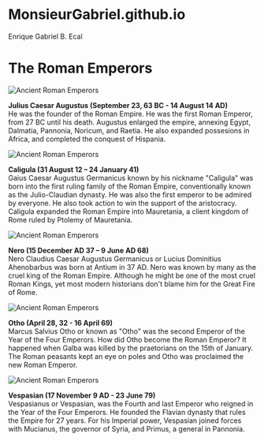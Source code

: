 # MonsieurGabriel.github.io
Enrique Gabriel B. Ecal

# The Roman Emperors
![Ancient Roman Emperors](https://upload.wikimedia.org/wikipedia/commons/thumb/a/a4/04.2022_Augustus_Bevilacqua_cropped.jpg/100px-04.2022_Augustus_Bevilacqua_cropped.jpg)

 <b>Julius Caesar Augustus (September 23, 63 BC - 14 August 14 AD)</b><br>
   He was the founder of the Roman Empire. He was the first Roman Emperor, from 27 BC until his death.
   Augustus enlarged the empire, annexing Egypt, Dalmatia, Pannonia, Noricum, and Raetia. He also expanded possesions in Africa,
   and completed the conquest of Hispania.

  ![Ancient Roman Emperors](https://upload.wikimedia.org/wikipedia/commons/thumb/6/67/Caligula_MET_DP337264_%28cropped%29.jpg/100px-Caligula_MET_DP337264_%28cropped%29.jpg)

  <b>Caligula (31 August 12 – 24 January 41)</b><br>
     Gaius Caesar Augustus Germanicus known by his nickname "Caligula" was born into the first ruling family of the Roman Empire, conventionally known as the Julio-Claudian dynasty. 
     He was also the first emperor to be admired by everyone. He also took action to win the support of the aristocracy.
     Caligula expanded the Roman Empire into Mauretania, a client kingdom of Rome ruled by Ptolemy of Mauretania.

![Ancient Roman Emperors](https://upload.wikimedia.org/wikipedia/commons/thumb/f/f7/Nero_Glyptothek_Munich_321_%28cropped%29.jpg/100px-Nero_Glyptothek_Munich_321_%28cropped%29.jpg)

<b>Nero (15 December AD 37 – 9 June AD 68)</b><br>
  Nero Claudius Caesar Augustus Germanicus or Lucius Dominitius Ahenobarbus was born at Antium in 37 AD. Nero was known by many as the cruel king of the Roman Empire. Although he might be one of the most cruel Roman Kings, yet most modern historians
  don't blame him for the Great Fire of Rome.

![Ancient Roman Emperors](https://upload.wikimedia.org/wikipedia/commons/thumb/5/58/Statue_of_the_emperor_Otho%2C_Ma_1215_%2830612822394%29_%28cropped%29.jpg/220px-Statue_of_the_emperor_Otho%2C_Ma_1215_%2830612822394%29_%28cropped%29.jpg)

 <b>Otho (April 28, 32 - 16 April 69)</b><br>
     Marcus Salvius Otho or known as "Otho" was the second Emperor of the Year of the Four Emperors. How did Otho become the Roman Emperor? It happened when Galba was killed by the praetorians on the 15th of January. The Roman peasants kept an eye on poles and Otho was proclaimed the new Roman Emperor.

![Ancient Roman Emperors](https://upload.wikimedia.org/wikipedia/commons/thumb/8/80/Naples_Archaeology_Museum_%285914222133%29_cropped.jpg/100px-Naples_Archaeology_Museum_%285914222133%29_cropped.jpg)

 <b>Vespasian (17 November 9 AD - 23 June 79)</b><br>
    Vespasianus or Vespasian, was the Fourth and last Emperor who reigned in the Year of the Four Emperors. He founded the Flavian dynasty that rules the Empire for 27 years. For his Imperial power, Vespasian joined forces with Mucianus, the governor of Syria, and Primus, a general in Pannonia.
